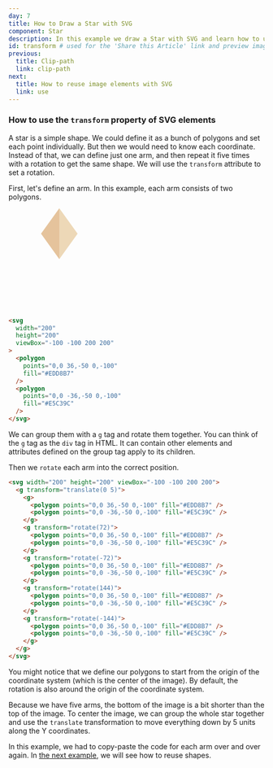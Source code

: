 ```yaml
---
day: 7
title: How to Draw a Star with SVG
component: Star
description: In this example we draw a Star with SVG and learn how to use the transform property.
id: transform # used for the 'Share this Article' link and preview image lookup
previous:
  title: Clip-path
  link: clip-path
next:
  title: How to reuse image elements with SVG
  link: use
---
```


### How to use the `transform` property of SVG elements

A star is a simple shape. We could define it as a bunch of polygons and set each point individually. But then we would need to know each coordinate. Instead of that, we can define just one arm, and then repeat it five times with a rotation to get the same shape. We will use the `transform` attribute to set a rotation.

First, let's define an arm. In this example, each arm consists of two polygons.

<div class="grid-200">

  <svg width="200" height="200" viewBox="-100 -100 200 200">
    <polygon points="0,0 36,-50 0,-100" fill="#EDD8B7" />
    <polygon points="0,0 -36,-50 0,-100" fill="#E5C39C" />
  </svg>

<!-- prettier-ignore -->
```html
<svg 
  width="200"
  height="200"
  viewBox="-100 -100 200 200"
>
  <polygon
    points="0,0 36,-50 0,-100"
    fill="#EDD8B7" 
  />
  <polygon 
    points="0,0 -36,-50 0,-100"
    fill="#E5C39C" 
  />
</svg>
```

</div>

We can group them with a `g` tag and rotate them together. You can think of the `g` tag as the `div` tag in HTML. It can contain other elements and attributes defined on the group tag apply to its children.

Then we `rotate` each arm into the correct position.

<div class="code-flex">

```html
<svg width="200" height="200" viewBox="-100 -100 200 200">
  <g transform="translate(0 5)">
    <g>
      <polygon points="0,0 36,-50 0,-100" fill="#EDD8B7" />
      <polygon points="0,0 -36,-50 0,-100" fill="#E5C39C" />
    </g>
    <g transform="rotate(72)">
      <polygon points="0,0 36,-50 0,-100" fill="#EDD8B7" />
      <polygon points="0,0 -36,-50 0,-100" fill="#E5C39C" />
    </g>
    <g transform="rotate(-72)">
      <polygon points="0,0 36,-50 0,-100" fill="#EDD8B7" />
      <polygon points="0,0 -36,-50 0,-100" fill="#E5C39C" />
    </g>
    <g transform="rotate(144)">
      <polygon points="0,0 36,-50 0,-100" fill="#EDD8B7" />
      <polygon points="0,0 -36,-50 0,-100" fill="#E5C39C" />
    </g>
    <g transform="rotate(-144)">
      <polygon points="0,0 36,-50 0,-100" fill="#EDD8B7" />
      <polygon points="0,0 -36,-50 0,-100" fill="#E5C39C" />
    </g>
  </g>
</svg>
```

</div>

You might notice that we define our polygons to start from the origin of the coordinate system (which is the center of the image). By default, the rotation is also around the origin of the coordinate system.

Because we have five arms, the bottom of the image is a bit shorter than the top of the image. To center the image, we can group the whole star together and use the `translate` transformation to move everything down by 5 units along the Y coordinates.

In this example, we had to copy-paste the code for each arm over and over again. In <a href="/svg/path">the next example</a>, we will see how to reuse shapes.
